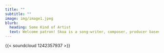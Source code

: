 ```yaml
---
title: ""
subtitle: ""
image: img/image1.jpeg
blurb:
  heading: Some Kind of Artist
  text: Welcome patron! Skoa is a song-writer, composer, producer based in Toronto.
---
```

{{< soundcloud 1242357937 >}}